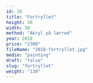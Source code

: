 ```yaml
---
id: 16
title: "Fortryllet"
height: 30
width: 50
method: "Akryl på lærred"
year: 2018
price: "2300"
fileName: "2018-fortryllet.jpg"
medie: "painting"
draft: "false"
slug: "fortryllet"
weight: "130"
---
```

